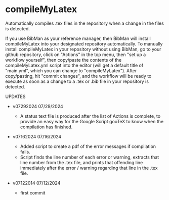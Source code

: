 # compileMyLatex
Automatically compiles .tex files in the repository when a change in the files is detected.

If you use BibMan as your reference manager, then BibMan will install compileMyLatex into your designated repository automatically.  To manually install compileMyLatex in your repository without using BibMan, go to your github repository, click on "Actions" in the top menu, then "set up a workflow yourself", then copy/paste the contents of the compileMyLatex.yml script into the editor (will get a default title of "main.yml", which you can change to "compileMyLatex").  After copy/pasting, hit "commit changes", and the workflow will be ready to execute as soon as a change to a .tex or .bib file in your repository is detected. 

UPDATES
* v07292024  07/29/2024
  - A status text file is produced after the list of Actions is complete, to provide an easy way for the Google Script gooTeX to know when the compilation has finished.
    
* v07162024  07/16/2024
  - Added script to create a pdf of the error messages if compilation fails.
  - Script finds the line number of each error or warning, extracts that line number from the .tex file, and prints that offending line immediately after the error / warning regarding that line in the .tex file.
    
* v07122014  07/12/2024
  - first commit
